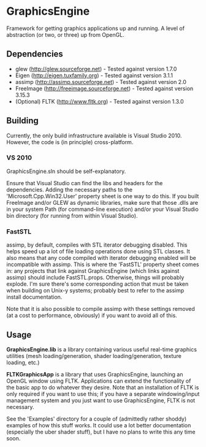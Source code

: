 GraphicsEngine
==============

Framework for getting graphics applications up and running. A level of abstraction (or two, or three) up from OpenGL.

## Dependencies

- glew (http://glew.sourceforge.net) - Tested against version 1.7.0
- Eigen (http://eigen.tuxfamily.org) - Tested against version 3.1.1
- assimp (http://assimp.sourceforge.net) - Tested against version 2.0
- FreeImage (http://freeimage.sourceforge.net) - Tested against version 3.15.3
- (Optional) FLTK (http://www.fltk.org) - Tested against version 1.3.0

## Building

Currently, the only build infrastructure available is Visual Studio 2010. However, the code is (in principle) cross-platform.

### VS 2010

GraphicsEngine.sln should be self-explanatory.

Ensure that Visual Studio can find the libs and headers for the dependencies. Adding the necessary paths to the 'Microsoft.Cpp.Win32.User' property sheet is one way to do this. If you built FreeImage and/or GLEW as dynamic libraries, make sure that those .dlls are in your system Path (for command-line execution) and/or your Visual Studio bin directory (for running from within Visual Studio).

### FastSTL

assimp, by default, compiles with STL iterator debugging disabled. This helps speed up a lot of file loading operations done using STL classes. It also means that any code compiled with iterator debugging enabled will be incompatible with assimp. This is where the 'FastSTL' property sheet comes in: any projects that link against GraphicsEngine (which links against assimp) should include FastSTL.props. Otherwise, things will probably explode. I'm sure there's some corresponding action that must be taken when building on Unix-y systems; probably best to refer to the assimp install documentation.

Note that it is also possible to compile assimp with these settings removed (at a cost to performance, obviously) if you want to avoid all of this.

## Usage

**GraphicsEngine.lib** is a library containing various useful real-time graphics utilities (mesh loading/generation, shader loading/generation, texture loading, etc.)

**FLTKGraphicsApp** is a library that uses GraphicsEngine, launching an OpenGL window using FLTK. Applications can extend the functionality of the basic app to do whatever they desire. Note that an installation of FLTK is only required if you want to use this; if you have a separate windowing/input management system and you just want to use GraphicsEngine, FLTK is not necessary.

See the 'Examples' directory for a couple of (admittedly rather shoddy) examples of how this stuff works. It could use a lot better documentation (especially the uber shader stuff), but I have no plans to write this any time soon.
